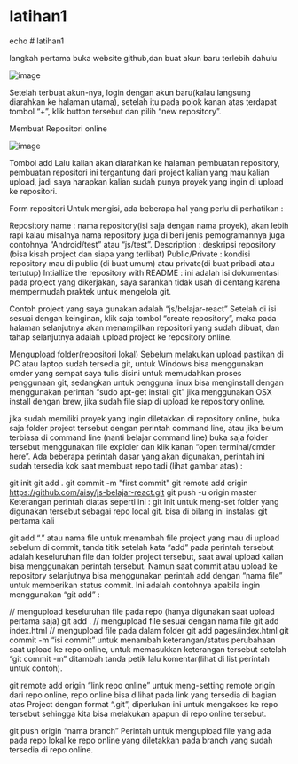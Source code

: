 # latihan1
echo # latihan1


langkah pertama buka website github,dan buat akun baru terlebih dahulu 

![image](https://user-images.githubusercontent.com/46735500/52548674-a0417480-2e01-11e9-8051-ff1a6764922c.png)

Setelah terbuat akun-nya, login dengan akun baru(kalau langsung diarahkan ke halaman utama), setelah itu pada pojok kanan atas terdapat tombol “+”, klik button tersebut dan pilih “new repository”.

Membuat Repositori online

![image](https://user-images.githubusercontent.com/46735500/52548887-c61b4900-2e02-11e9-8eb4-eee8417a4bdc.png)

Tombol add
Lalu kalian akan diarahkan ke halaman pembuatan repository, pembuatan repositori ini tergantung dari project kalian yang mau kalian upload, jadi saya harapkan kalian sudah punya proyek yang ingin di upload ke repositori.


Form repositori
Untuk mengisi, ada beberapa hal yang perlu di perhatikan :

Repository name : nama repository(isi saja dengan nama proyek), akan lebih rapi kalau misalnya nama repository juga di beri jenis pemogramannya juga contohnya “Android/test” atau “js/test”.
Description : deskripsi repository (bisa kisah project dan siapa yang terlibat)
Public/Private : kondisi repository mau di public (di buat umum) atau private(di buat pribadi atau tertutup)
Intiallize the repository with README : ini adalah isi dokumentasi pada project yang dikerjakan, saya sarankan tidak usah di centang karena mempermudah praktek untuk mengelola git.

Contoh project yang saya gunakan adalah “js/belajar-react”
Setelah di isi sesuai dengan keinginan, klik saja tombol “create repository”, maka pada halaman selanjutnya akan menampilkan repositori yang sudah dibuat, dan tahap selanjutnya adalah upload project ke repository online.


Mengupload folder(repositori lokal)
Sebelum melakukan upload pastikan di PC atau laptop sudah tersedia git, untuk Windows bisa menggunakan cmder yang sempat saya tulis disini untuk memudahkan proses penggunaan git, sedangkan untuk pengguna linux bisa menginstall dengan menggunakan perintah “sudo apt-get install git” jika menggunakan OSX install dengan brew, jika sudah file siap di upload ke repository online.

jika sudah memiliki proyek yang ingin diletakkan di repository online, buka saja folder project tersebut dengan perintah command line, atau jika belum terbiasa di command line (nanti belajar command line) buka saja folder tersebut menggunakan file exploler dan klik kanan “open terminal/cmder here”. Ada beberapa perintah dasar yang akan digunakan, perintah ini sudah tersedia kok saat membuat repo tadi (lihat gambar atas) :

git init 
git add . 
git commit -m "first commit" 
git remote add origin https://github.com/aisy/js-belajar-react.git 
git push -u origin master
Keterangan perintah diatas seperti ini :
git init
untuk meng-set folder yang digunakan tersebut sebagai repo local git. bisa di bilang ini instalasi git pertama kali

git add “.” atau nama file
untuk menambah file project yang mau di upload sebelum di commit, tanda titik setelah kata “add” pada perintah tersebut adalah keseluruhan file dan folder project tersebut, saat awal upload kalian bisa menggunakan perintah tersebut. Namun saat commit atau upload ke repository selanjutnya bisa menggunakan perintah add dengan “nama file” untuk memberikan status commit. Ini adalah contohnya apabila ingin menggunakan “git add” :

// mengupload keseluruhan file pada repo (hanya digunakan saat upload pertama saja)
git add .
// mengupload file sesuai dengan nama file
git add index.html
// mengupload file pada dalam folder
git add pages/index.html
git commit -m “isi commit”
untuk menambah keterangan/status perubahaan saat upload ke repo online, untuk memasukkan keterangan tersebut setelah “git commit -m” ditambah tanda petik lalu komentar(lihat di list perintah untuk contoh).

git remote add origin “link repo online”
untuk meng-setting remote origin dari repo online, repo online bisa dilihat pada link yang tersedia di bagian atas Project dengan format “.git”, diperlukan ini untuk mengakses ke repo tersebut sehingga kita bisa melakukan apapun di repo online tersebut.

git push origin “nama branch”
Perintah untuk mengupload file yang ada pada repo lokal ke repo online yang diletakkan pada branch yang sudah tersedia di repo online.
